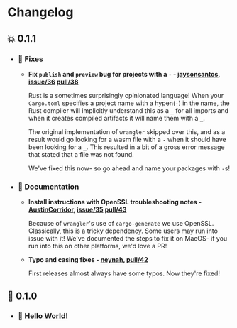 # Changelog

## 💥 0.1.1

  - ### 🤕 Fixes

    - **Fix `publish` and `preview` bug for projects with a `-` - [jaysonsantos], [issue/36] [pull/38]**

        Rust is a sometimes surprisingly opinionated language! When your `Cargo.toml` specifies a project
        name with a hypen(`-`) in the name, the Rust compiler will implicitly understand this as a `_` for
        all imports and when it creates compiled artifacts it will name them with a `_`.

        The original implementation of `wrangler` skipped over this, and as a result would go looking for a
        wasm file with a `-` when it should have been looking for a `_`. This resulted in a bit of a gross
        error message that stated that a file was not found. 

        We've fixed this now- so go ahead and name your packages with `-`s!

        [jaysonsantos]: https://github.com/jaysonsantos
        [issue/36]: https://github.com/cloudflare/wrangler/issues/36
        [pull/38]: https://github.com/cloudflare/wrangler/pull/38

  - ### 📖 Documentation

    - **Install instructions with OpenSSL troubleshooting notes - [AustinCorridor], [issue/35] [pull/43]**

        Because of `wrangler`'s use of `cargo-generate` we use OpenSSL. Classically, this is a tricky
        dependency. Some users may run into issue with it! We've documented the steps to fix it on MacOS-
        if you run into this on other platforms, we'd love a PR!

        [AustinCorridor]: https://github.com/AustinCorridor
        [issue/35]: https://github.com/cloudflare/wrangler/issues/35
        [pull/43]: https://github.com/cloudflare/wrangler/pull/43

    - **Typo and casing fixes - [neynah], [pull/42]**

        First releases almost always have some typos. Now they're fixed!

        [neynah]: https://github.com/neynah
        [pull/42]: https://github.com/cloudflare/wrangler/pull/42

## 🌌 0.1.0

  - ### 🌊 [Hello World!](https://blog.cloudflare.com/introducing-wrangler-cli/)
